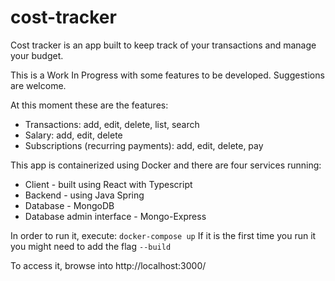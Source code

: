 # cost-tracker

Cost tracker is an app built to keep track of your transactions and manage your budget.

This is a Work In Progress with some features to be developed. Suggestions are welcome.

At this moment these are the features:
* Transactions: add, edit, delete, list, search
* Salary: add, edit, delete
* Subscriptions (recurring payments): add, edit, delete, pay


This app is containerized using Docker and there are four services running:
* Client - built using React with Typescript
* Backend - using Java Spring
* Database - MongoDB 
* Database admin interface - Mongo-Express

In order to run it, execute:
``` docker-compose up ```
If it is the first time you run it you might need to add the flag ```--build```

To access it, browse into http://localhost:3000/

